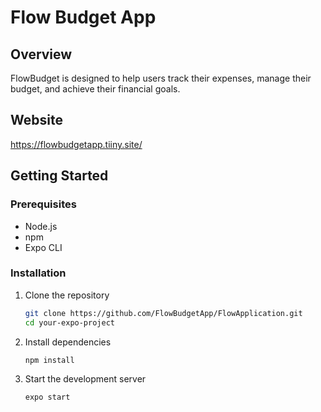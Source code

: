 # Flow Budget App

## Overview
FlowBudget is designed to help users track their expenses, manage their budget, and achieve their financial goals. 

## Website
https://flowbudgetapp.tiiny.site/

## Getting Started
### Prerequisites
- Node.js
- npm
- Expo CLI

### Installation
1. Clone the repository
   ```bash
   git clone https://github.com/FlowBudgetApp/FlowApplication.git
   cd your-expo-project
   ```

2. Install dependencies
   ```bash
   npm install
   ```

3. Start the development server
   ```bash
   expo start
   ```

